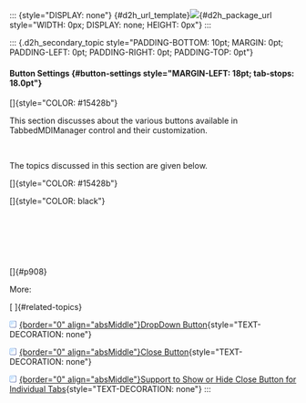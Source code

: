::: {style="DISPLAY: none"}
[](ms-xhelp:///?Id=d2h_url_template){#d2h_url_template}![](!package_url!){#d2h_package_url style="WIDTH: 0px; DISPLAY: none; HEIGHT: 0px"}
:::

::: {.d2h_secondary_topic style="PADDING-BOTTOM: 10pt; MARGIN: 0pt; PADDING-LEFT: 0pt; PADDING-RIGHT: 0pt; PADDING-TOP: 0pt"}
#### Button Settings {#button-settings style="MARGIN-LEFT: 18pt; tab-stops: 18.0pt"}

[]{style="COLOR: #15428b"} 

This section discusses about the various buttons available in TabbedMDIManager control and their customization.

 

The topics discussed in this section are given below.

[]{style="COLOR: #15428b"} 

[]{style="COLOR: black"} 

 

 

 

[]{#p908} 

More:

[ ]{#related-topics}

[![](button.gif){border="0" align="absMiddle"}DropDown Button](ms-xhelp:///?Id=d99b056e-b8e5-49fe-9842-775e043f3566){style="TEXT-DECORATION: none"}

[![](button.gif){border="0" align="absMiddle"}Close Button](ms-xhelp:///?Id=3f0f4bbc-e87d-45ab-9a86-db618e34c3a5){style="TEXT-DECORATION: none"}

[![](button.gif){border="0" align="absMiddle"}Support to Show or Hide Close Button for Individual Tabs](ms-xhelp:///?Id=a8d03242-d09a-450f-9323-0367211a4447){style="TEXT-DECORATION: none"}
:::
